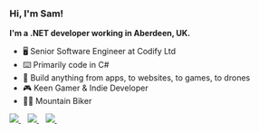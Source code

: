 ### Hi, I'm Sam!

**I'm a .NET developer working in Aberdeen, UK.**

- 🖥️ Senior Software Engineer at Codify Ltd
- ⌨️ Primarily code in C#
- 🚁 Build anything from apps, to websites, to games, to drones
- 🎮 Keen Gamer & Indie Developer
- 🚵‍♂️ Mountain Biker

<a href="https://stackoverflow.com/users/3088793/bolt19">
  <img src="https://img.shields.io/badge/Stack_Overflow-FE7A16?style=for-the-badge&logo=stack-overflow&logoColor=white" />
</a>&nbsp;&nbsp;

<a href="https://www.linkedin.com/in/ormesam/">
  <img src="https://img.shields.io/badge/linkedin-%230077B5.svg?&style=for-the-badge&logo=linkedin&logoColor=white" />
</a>&nbsp;&nbsp;

<a href="https://twitter.com/Bolt15">
  <img src="https://img.shields.io/badge/Twitter-1DA1F2?style=for-the-badge&logo=twitter&logoColor=white" />
</a>&nbsp;&nbsp;
